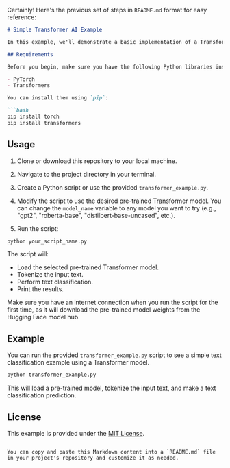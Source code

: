 Certainly! Here's the previous set of steps in `README.md` format for easy reference:

```markdown
# Simple Transformer AI Example

In this example, we'll demonstrate a basic implementation of a Transformer model for natural language processing (NLP) tasks using PyTorch and the Hugging Face Transformers library. This example shows how to perform text classification with a pre-trained model.

## Requirements

Before you begin, make sure you have the following Python libraries installed:

- PyTorch
- Transformers

You can install them using `pip`:

```bash
pip install torch
pip install transformers
```

## Usage

1. Clone or download this repository to your local machine.

2. Navigate to the project directory in your terminal.

3. Create a Python script or use the provided `transformer_example.py`.

4. Modify the script to use the desired pre-trained Transformer model. You can change the `model_name` variable to any model you want to try (e.g., "gpt2", "roberta-base", "distilbert-base-uncased", etc.).

5. Run the script:

```bash
python your_script_name.py
```

The script will:

- Load the selected pre-trained Transformer model.
- Tokenize the input text.
- Perform text classification.
- Print the results.

Make sure you have an internet connection when you run the script for the first time, as it will download the pre-trained model weights from the Hugging Face model hub.

## Example

You can run the provided `transformer_example.py` script to see a simple text classification example using a Transformer model.

```bash
python transformer_example.py
```

This will load a pre-trained model, tokenize the input text, and make a text classification prediction.

## License

This example is provided under the [MIT License](LICENSE).
```

You can copy and paste this Markdown content into a `README.md` file in your project's repository and customize it as needed.
